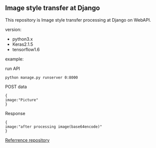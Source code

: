 Image style transfer at Django
----------

This repository is Image style transfer processing at Django on WebAPI.

version:
- python3.x
- Keras2.1.5
- tensorflow1.6 

example:

run API
```
python manage.py runserver 0:8000
```

POST data
```
{
image:"Picture"
}
```

Response
```
{
image:"after processing image(base64encode)"
}
```

[Referrence repository](https://github.com/misgod/fast-neural-style-keras)


